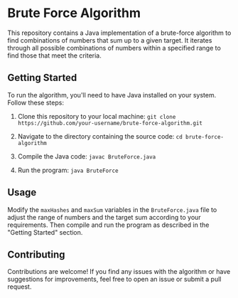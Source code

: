 # Brute Force Algorithm

This repository contains a Java implementation of a brute-force algorithm to find combinations of numbers that sum up to a given target. It iterates through all possible combinations of numbers within a specified range to find those that meet the criteria.

## Getting Started

To run the algorithm, you'll need to have Java installed on your system. Follow these steps:

1. Clone this repository to your local machine: `git clone https://github.com/your-username/brute-force-algorithm.git`

3. Navigate to the directory containing the source code: `cd brute-force-algorithm`

4. Compile the Java code: `javac BruteForce.java`

5. Run the program: `java BruteForce`

## Usage

Modify the `maxHashes` and `maxSum` variables in the `BruteForce.java` file to adjust the range of numbers and the target sum according to your requirements. Then compile and run the program as described in the "Getting Started" section.

## Contributing

Contributions are welcome! If you find any issues with the algorithm or have suggestions for improvements, feel free to open an issue or submit a pull request.
